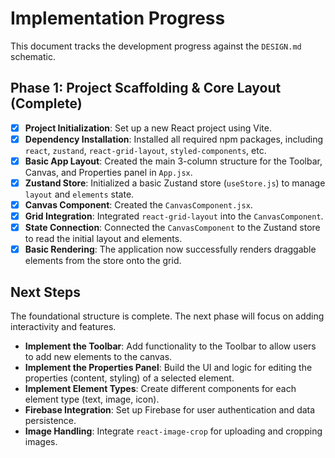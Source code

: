# Implementation Progress

This document tracks the development progress against the `DESIGN.md` schematic.

## Phase 1: Project Scaffolding & Core Layout (Complete)

- [x] **Project Initialization**: Set up a new React project using Vite.
- [x] **Dependency Installation**: Installed all required npm packages, including `react`, `zustand`, `react-grid-layout`, `styled-components`, etc.
- [x] **Basic App Layout**: Created the main 3-column structure for the Toolbar, Canvas, and Properties panel in `App.jsx`.
- [x] **Zustand Store**: Initialized a basic Zustand store (`useStore.js`) to manage `layout` and `elements` state.
- [x] **Canvas Component**: Created the `CanvasComponent.jsx`.
- [x] **Grid Integration**: Integrated `react-grid-layout` into the `CanvasComponent`.
- [x] **State Connection**: Connected the `CanvasComponent` to the Zustand store to read the initial layout and elements.
- [x] **Basic Rendering**: The application now successfully renders draggable elements from the store onto the grid.

## Next Steps

The foundational structure is complete. The next phase will focus on adding interactivity and features.

- **Implement the Toolbar**: Add functionality to the Toolbar to allow users to add new elements to the canvas.
- **Implement the Properties Panel**: Build the UI and logic for editing the properties (content, styling) of a selected element.
- **Implement Element Types**: Create different components for each element type (text, image, icon).
- **Firebase Integration**: Set up Firebase for user authentication and data persistence.
- **Image Handling**: Integrate `react-image-crop` for uploading and cropping images.
